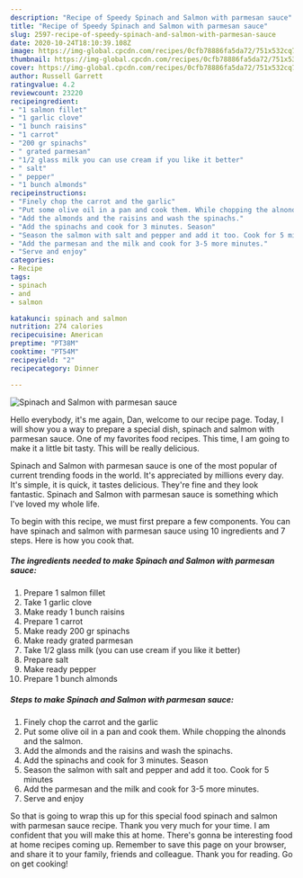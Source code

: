 ```yaml
---
description: "Recipe of Speedy Spinach and Salmon with parmesan sauce"
title: "Recipe of Speedy Spinach and Salmon with parmesan sauce"
slug: 2597-recipe-of-speedy-spinach-and-salmon-with-parmesan-sauce
date: 2020-10-24T18:10:39.108Z
image: https://img-global.cpcdn.com/recipes/0cfb78886fa5da72/751x532cq70/spinach-and-salmon-with-parmesan-sauce-recipe-main-photo.jpg
thumbnail: https://img-global.cpcdn.com/recipes/0cfb78886fa5da72/751x532cq70/spinach-and-salmon-with-parmesan-sauce-recipe-main-photo.jpg
cover: https://img-global.cpcdn.com/recipes/0cfb78886fa5da72/751x532cq70/spinach-and-salmon-with-parmesan-sauce-recipe-main-photo.jpg
author: Russell Garrett
ratingvalue: 4.2
reviewcount: 23220
recipeingredient:
- "1 salmon fillet"
- "1 garlic clove"
- "1 bunch raisins"
- "1 carrot"
- "200 gr spinachs"
- " grated parmesan"
- "1/2 glass milk you can use cream if you like it better"
- " salt"
- " pepper"
- "1 bunch almonds"
recipeinstructions:
- "Finely chop the carrot and the garlic"
- "Put some olive oil in a pan and cook them. While chopping the alnonds and the salmon."
- "Add the almonds and the raisins and wash the spinachs."
- "Add the spinachs and cook for 3 minutes. Season"
- "Season the salmon with salt and pepper and add it too. Cook for 5 minutes"
- "Add the parmesan and the milk and cook for 3-5 more minutes."
- "Serve and enjoy"
categories:
- Recipe
tags:
- spinach
- and
- salmon

katakunci: spinach and salmon 
nutrition: 274 calories
recipecuisine: American
preptime: "PT38M"
cooktime: "PT54M"
recipeyield: "2"
recipecategory: Dinner

---
```



![Spinach and Salmon with parmesan sauce](https://img-global.cpcdn.com/recipes/0cfb78886fa5da72/751x532cq70/spinach-and-salmon-with-parmesan-sauce-recipe-main-photo.jpg)

Hello everybody, it's me again, Dan, welcome to our recipe page. Today, I will show you a way to prepare a special dish, spinach and salmon with parmesan sauce. One of my favorites food recipes. This time, I am going to make it a little bit tasty. This will be really delicious.

Spinach and Salmon with parmesan sauce is one of the most popular of current trending foods in the world. It's appreciated by millions every day. It's simple, it is quick, it tastes delicious. They're fine and they look fantastic. Spinach and Salmon with parmesan sauce is something which I've loved my whole life.




To begin with this recipe, we must first prepare a few components. You can have spinach and salmon with parmesan sauce using 10 ingredients and 7 steps. Here is how you cook that.

<!--inarticleads1-->

##### The ingredients needed to make Spinach and Salmon with parmesan sauce:

1. Prepare 1 salmon fillet
1. Take 1 garlic clove
1. Make ready 1 bunch raisins
1. Prepare 1 carrot
1. Make ready 200 gr spinachs
1. Make ready  grated parmesan
1. Take 1/2 glass milk (you can use cream if you like it better)
1. Prepare  salt
1. Make ready  pepper
1. Prepare 1 bunch almonds




<!--inarticleads2-->

##### Steps to make Spinach and Salmon with parmesan sauce:

1. Finely chop the carrot and the garlic
1. Put some olive oil in a pan and cook them. While chopping the alnonds and the salmon.
1. Add the almonds and the raisins and wash the spinachs.
1. Add the spinachs and cook for 3 minutes. Season
1. Season the salmon with salt and pepper and add it too. Cook for 5 minutes
1. Add the parmesan and the milk and cook for 3-5 more minutes.
1. Serve and enjoy




So that is going to wrap this up for this special food spinach and salmon with parmesan sauce recipe. Thank you very much for your time. I am confident that you will make this at home. There's gonna be interesting food at home recipes coming up. Remember to save this page on your browser, and share it to your family, friends and colleague. Thank you for reading. Go on get cooking!
